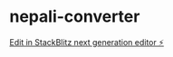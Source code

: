 # nepali-converter

[Edit in StackBlitz next generation editor ⚡️](https://stackblitz.com/~/github.com/anuphunt/nepali-converter)